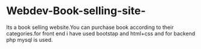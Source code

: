 # Webdev-Book-selling-site-
Its a book selling website.You can purchase book according to their categories.for front end i have used bootstap and html+css and for backend php mysql is used.
